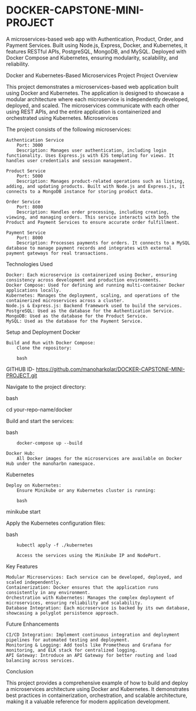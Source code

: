 # DOCKER-CAPSTONE-MINI-PROJECT
A microservices-based web app with Authentication, Product, Order, and Payment Services. Built using Node.js, Express, Docker, and Kubernetes, it features RESTful APIs, PostgreSQL, MongoDB, and MySQL. Deployed with Docker Compose and Kubernetes, ensuring modularity, scalability, and reliability.


Docker and Kubernetes-Based Microservices Project
Project Overview

This project demonstrates a microservices-based web application built using Docker and Kubernetes. The application is designed to showcase a modular architecture where each microservice is independently developed, deployed, and scaled. The microservices communicate with each other using REST APIs, and the entire application is containerized and orchestrated using Kubernetes.
Microservices

The project consists of the following microservices:

    Authentication Service
        Port: 3000
        Description: Manages user authentication, including login functionality. Uses Express.js with EJS templating for views. It handles user credentials and session management.

    Product Service
        Port: 5000
        Description: Manages product-related operations such as listing, adding, and updating products. Built with Node.js and Express.js, it connects to a MongoDB instance for storing product data.

    Order Service
        Port: 8080
        Description: Handles order processing, including creating, viewing, and managing orders. This service interacts with both the Product and Payment Services to ensure accurate order fulfillment.

    Payment Service
        Port: 8000
        Description: Processes payments for orders. It connects to a MySQL database to manage payment records and integrates with external payment gateways for real transactions.

Technologies Used

    Docker: Each microservice is containerized using Docker, ensuring consistency across development and production environments.
    Docker Compose: Used for defining and running multi-container Docker applications locally.
    Kubernetes: Manages the deployment, scaling, and operations of the containerized microservices across a cluster.
    Node.js & Express.js: Backend framework used to build the services.
    PostgreSQL: Used as the database for the Authentication Service.
    MongoDB: Used as the database for the Product Service.
    MySQL: Used as the database for the Payment Service.

Setup and Deployment
Docker

    Build and Run with Docker Compose:
        Clone the repository:

        bash

GITHUB ID- https://github.com/manoharkolar/DOCKER-CAPSTONE-MINI-PROJECT.git

Navigate to the project directory:

bash

cd your-repo-name/docker

Build and start the services:

bash

        docker-compose up --build

    Docker Hub:
        All Docker images for the microservices are available on Docker Hub under the manoharbn namespace.

Kubernetes

    Deploy on Kubernetes:
        Ensure Minikube or any Kubernetes cluster is running:

        bash

minikube start

Apply the Kubernetes configuration files:

bash

        kubectl apply -f ./kubernetes

        Access the services using the Minikube IP and NodePort.

Key Features

    Modular Microservices: Each service can be developed, deployed, and scaled independently.
    Containerization: Docker ensures that the application runs consistently in any environment.
    Orchestration with Kubernetes: Manages the complex deployment of microservices, ensuring reliability and scalability.
    Database Integration: Each microservice is backed by its own database, showcasing a polyglot persistence approach.

Future Enhancements

    CI/CD Integration: Implement continuous integration and deployment pipelines for automated testing and deployment.
    Monitoring & Logging: Add tools like Prometheus and Grafana for monitoring, and ELK stack for centralized logging.
    API Gateway: Introduce an API Gateway for better routing and load balancing across services.

Conclusion

This project provides a comprehensive example of how to build and deploy a microservices architecture using Docker and Kubernetes. It demonstrates best practices in containerization, orchestration, and scalable architecture, making it a valuable reference for modern application development.
